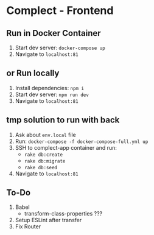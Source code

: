 # Complect - Frontend

## Run in Docker Container
1. Start dev server: `docker-compose up`
2. Navigate to `localhost:81`

## or Run locally
1. Install dependencies: `npm i`
2. Start dev server: `npm run dev`
3. Navigate to `localhost:81`

## tmp solution to run with back
1. Ask about `env.local` file
2. Run: `docker-compose -f docker-compose-full.yml up`
4. SSH to complect-app container and run:
	* `rake db:create`
	* `rake db:migrate`
	* `rake db:seed`
5. Navigate to `localhost:81`


## To-Do
1. Babel
	* transform-class-properties ???
2. Setup ESLint after transfer
3. Fix Router